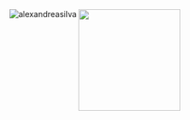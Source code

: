 <img align="left" src="https://camo.githubusercontent.com/b63829002619a320af6f4041db8cee841e83287d3b843feb42464adb81032193/68747470733a2f2f6769746875622d726561646d652d73746174732e76657263656c2e6170702f6170692f746f702d6c616e67733f757365726e616d653d76616c656e74696e656665726e616e646573266c616e67735f636f756e743d32302673686f775f69636f6e733d74727565266c6f63616c653d656e266c61796f75743d636f6d70616374" alt="alexandreasilva" data-canonical-src="https://github-readme-stats.vercel.app/api/top-langs?username=alexandreasilva&amp;langs_count=20&amp;show_icons=true&amp;locale=en&amp;layout=compact" style="max-width: 100%;">
    
  <img height="180em" src="https://github-readme-stats.vercel.app/api/top-langs/?username=alexandreasilva&layout=compact&langs_count=7&theme=aura&include_all_commits=true&count_private=tru"/>
</div>
